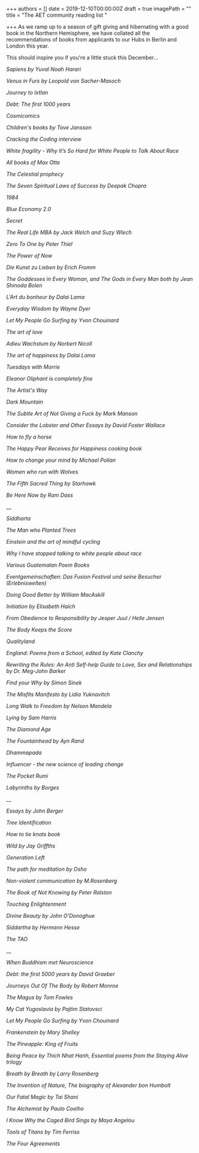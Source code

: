 +++
authors = []
date = 2019-12-10T00:00:00Z
draft = true
imagePath = ""
title = "The AET community reading list "

+++
As we ramp up to a season of gift giving and hibernating with a good book in the Northern Hemisphere, we have collated all the recommendations of books from applicants to our Hubs in Berlin and London this year.

This should inspire you if you're a little stuck this December...

_Sapiens by Yuval Noah Harari_

_Venus in Furs by Leopold von Sacher-Masoch_

_Journey to Ixtlan_

_Debt: The first 1000 years_

_Cosmicomics_

_Children's books by Tove Jansson_

_Cracking the Coding interview_

_White fragility - Why It’s So Hard for White People to Talk About Race_

_All books of Max Otte_

_The Celestial prophecy_

_The Seven Spiritual Laws of Success by Deepak Chopra_

_1984_

_Blue Economy 2.0_

_Secret_

_The Real Life MBA by Jack Welch and Suzy Wlech_

_Zero To One by Peter Thiel_

_The Power of Now_

_Die Kunst zu Lieben by Erich Fromm_

_The Goddesses in Every Woman, and The Gods in Every Man both by Jean Shinoda Bolen_

_L'Art du bonheur by Dalai Lama_ 

_Everyday Wisdom by Wayne Dyer_

_Let My People Go Surfing by Yvon Chouinard_

_The art of love_

_Adieu Wachstum by Norbert Nicoll_

_The art of happiness by Dalai Lama_

_Tuesdays with Morrie_

_Eleanor Oliphant is completely fine_

_The Artist's Way_

_Dark Mountain_

_The Subtle Art of Not Giving a Fuck by Mark Manson_

_Consider the Lobster and Other Essays by David Foster Wallace_

_How to fly a horse_

_The Happy Pear Receives for Happiness cooking book_

_How to change your mind by Michael Pollan_

_Women who run with Wolves_

_The Fifth Sacred Thing by Starhawk_

_Be Here Now by Ram Dass_

__

_Siddharta_

_The Man who Planted Trees_

_Einstein and the art of mindful cycling_

_Why I have stopped talking to white people about race_

_Various Guatemalan Poem Books_

_Eventgemeinschaften: Das Fusion Festival und seine Besucher (Erlebniswelten)_

_Doing Good Better by William MacAskill_

_Initiation by Elisabeth Haich_

_From Obedience to Responsibility by Jesper Juul / Helle Jensen_

_The Body Keeps the Score_

_Qualityland_

_England: Poems from a School, edited by Kate Clanchy_

_Rewriting the Rules: An Anti Self-help Guide to Love, Sex and Relationships by Dr. Meg-John Barker_

_Find your Why by Simon Sinek_

_The Misfits Manifesto by Lidia Yuknavitch_

_Long Walk to Freedom by Nelson Mandela_

_Lying by Sam Harris_

_The Diamond Age_

_The Fountainhead by Ayn Rand_

_Dhammapada_

_Influencer - the new science of leading change_

_The Pocket Rumi_

_Labyrinths by Borges_

__

_Essays by John Berger_

_Tree Identification_

_How to tie knots book_

_Wild by Jay Griffths_

_Generation Left_

_The path for meditation by Osho_

_Non-violent communication by M.Rosenberg_

_The Book of Not Knowing by Peter Ralston_

_Touching Enlightenment_

_Divine Beauty by John O’Donoghue_

_Siddartha by Hermann Hesse_  

_The TAO_

__

_When Buddhism met Neuroscience_

_Debt: the first 5000 years by David Graeber_

_Journeys Out Of The Body by Robert Monroe_

_The Magus by Tom Fowles_

_My Cat Yugoslavia by Pajtim Statovsci_

_Let My People Go Surfing by Yvon Chouinard_

_Frankenstein by Mary Shelley_

_The Pineapple: King of Fruits_

_Being Peace by Thich Nhat Hanh, Essential poems from the Staying Alive trilogy_

_Breath by Breath by Larry Rosenberg_

_The Invention of Nature, The biography of Alexander bon Humbolt_

_Our Fatal Magic by Tai Shani_

_The Alchemist by Paulo Coelho_

_I Know Why the Caged Bird Sings by Maya Angelou_

_Tools of Titans by Tim Ferriss_

_The Four Agreements_